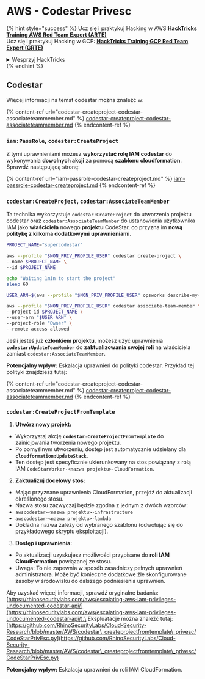 # AWS - Codestar Privesc

{% hint style="success" %}
Ucz się i praktykuj Hacking w AWS:<img src="/.gitbook/assets/image.png" alt="" data-size="line">[**HackTricks Training AWS Red Team Expert (ARTE)**](https://training.hacktricks.xyz/courses/arte)<img src="/.gitbook/assets/image.png" alt="" data-size="line">\
Ucz się i praktykuj Hacking w GCP: <img src="/.gitbook/assets/image (2).png" alt="" data-size="line">[**HackTricks Training GCP Red Team Expert (GRTE)**<img src="/.gitbook/assets/image (2).png" alt="" data-size="line">](https://training.hacktricks.xyz/courses/grte)

<details>

<summary>Wesprzyj HackTricks</summary>

* Sprawdź [**plany subskrypcyjne**](https://github.com/sponsors/carlospolop)!
* **Dołącz do** 💬 [**grupy Discord**](https://discord.gg/hRep4RUj7f) lub [**grupy telegramowej**](https://t.me/peass) lub **śledź** nas na **Twitterze** 🐦 [**@hacktricks\_live**](https://twitter.com/hacktricks\_live)**.**
* **Dziel się trikami hakerskimi, przesyłając PR-y do** [**HackTricks**](https://github.com/carlospolop/hacktricks) i [**HackTricks Cloud**](https://github.com/carlospolop/hacktricks-cloud) github repos.

</details>
{% endhint %}

## Codestar

Więcej informacji na temat codestar można znaleźć w:

{% content-ref url="codestar-createproject-codestar-associateteammember.md" %}
[codestar-createproject-codestar-associateteammember.md](codestar-createproject-codestar-associateteammember.md)
{% endcontent-ref %}

### `iam:PassRole`, `codestar:CreateProject`

Z tymi uprawnieniami możesz **wykorzystać rolę IAM codestar** do wykonywania **dowolnych akcji** za pomocą **szablonu cloudformation**. Sprawdź następującą stronę:

{% content-ref url="iam-passrole-codestar-createproject.md" %}
[iam-passrole-codestar-createproject.md](iam-passrole-codestar-createproject.md)
{% endcontent-ref %}

### `codestar:CreateProject`, `codestar:AssociateTeamMember`

Ta technika wykorzystuje `codestar:CreateProject` do utworzenia projektu codestar oraz `codestar:AssociateTeamMember` do ustanowienia użytkownika IAM jako **właściciela** nowego **projektu** CodeStar, co przyzna im **nową politykę z kilkoma dodatkowymi uprawnieniami**.
```bash
PROJECT_NAME="supercodestar"

aws --profile "$NON_PRIV_PROFILE_USER" codestar create-project \
--name $PROJECT_NAME \
--id $PROJECT_NAME

echo "Waiting 1min to start the project"
sleep 60

USER_ARN=$(aws --profile "$NON_PRIV_PROFILE_USER" opsworks describe-my-user-profile | jq .UserProfile.IamUserArn | tr -d '"')

aws --profile "$NON_PRIV_PROFILE_USER" codestar associate-team-member \
--project-id $PROJECT_NAME \
--user-arn "$USER_ARN" \
--project-role "Owner" \
--remote-access-allowed
```
Jeśli jesteś już **członkiem projektu**, możesz użyć uprawnienia **`codestar:UpdateTeamMember`** do **zaktualizowania swojej roli** na właściciela zamiast `codestar:AssociateTeamMember`.

**Potencjalny wpływ:** Eskalacja uprawnień do polityki codestar. Przykład tej polityki znajdziesz tutaj:

{% content-ref url="codestar-createproject-codestar-associateteammember.md" %}
[codestar-createproject-codestar-associateteammember.md](codestar-createproject-codestar-associateteammember.md)
{% endcontent-ref %}

### `codestar:CreateProjectFromTemplate`

1. **Utwórz nowy projekt:**
- Wykorzystaj akcję **`codestar:CreateProjectFromTemplate`** do zainicjowania tworzenia nowego projektu.
- Po pomyślnym utworzeniu, dostęp jest automatycznie udzielany dla **`cloudformation:UpdateStack`**.
- Ten dostęp jest specyficznie ukierunkowany na stos powiązany z rolą IAM `CodeStarWorker-<nazwa projektu>-CloudFormation`.

2. **Zaktualizuj docelowy stos:**
- Mając przyznane uprawnienia CloudFormation, przejdź do aktualizacji określonego stosu.
- Nazwa stosu zazwyczaj będzie zgodna z jednym z dwóch wzorców:
- `awscodestar-<nazwa projektu>-infrastructure`
- `awscodestar-<nazwa projektu>-lambda`
- Dokładna nazwa zależy od wybranego szablonu (odwołując się do przykładowego skryptu eksploitacji).

3. **Dostęp i uprawnienia:**
- Po aktualizacji uzyskujesz możliwości przypisane do **roli IAM CloudFormation** powiązanej ze stosu.
- Uwaga: To nie zapewnia w sposób zasadniczy pełnych uprawnień administratora. Może być konieczne dodatkowe źle skonfigurowane zasoby w środowisku do dalszego podniesienia uprawnień.

Aby uzyskać więcej informacji, sprawdź oryginalne badania: [https://rhinosecuritylabs.com/aws/escalating-aws-iam-privileges-undocumented-codestar-api/](https://rhinosecuritylabs.com/aws/escalating-aws-iam-privileges-undocumented-codestar-api/).\
Ekspluatacje można znaleźć tutaj: [https://github.com/RhinoSecurityLabs/Cloud-Security-Research/blob/master/AWS/codestar\_createprojectfromtemplate\_privesc/CodeStarPrivEsc.py](https://github.com/RhinoSecurityLabs/Cloud-Security-Research/blob/master/AWS/codestar\_createprojectfromtemplate\_privesc/CodeStarPrivEsc.py)

**Potencjalny wpływ:** Eskalacja uprawnień do roli IAM CloudFormation.
